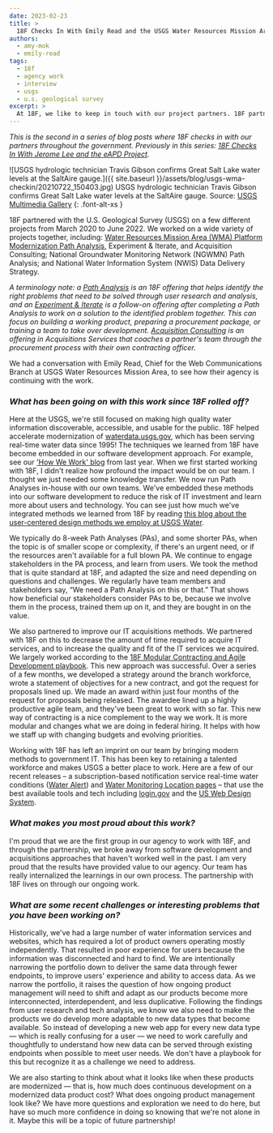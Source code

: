```yaml
---
date: 2023-02-23
title: >
  18F Checks In With Emily Read and the USGS Water Resources Mission Area Projects
authors:
  - amy-mok
  - emily-read
tags:
  - 18f
  - agency work
  - interview
  - usgs
  - u.s. geological survey
excerpt: >
  At 18F, we like to keep in touch with our project partners. 18F partnered with the USGS Water Resources Mission Area (WMA) from March 2020 to June 2022 on a wide variety of projects together. We caught up with Emily Read, Chief for the Web Communications Branch at USGS Water Resources Mission Area.
---
```


_This is the second in a series of blog posts where 18F checks in with our partners throughout the government. Previously in this series: [18F Checks In With Jerome Lee and the eAPD Project](https://18f.gsa.gov/2022/11/29/18f-checks-in-with-jerome-lee-and-the-eapd-project/)._

![USGS hydrologic technician Travis Gibson confirms Great Salt Lake water levels at the SaltAire gauge.]({{ site.baseurl }}/assets/blog/usgs-wma-checkin/20210722_150403.jpg)
USGS hydrologic technician Travis Gibson confirms Great Salt Lake water levels at the SaltAire gauge. Source: [USGS Multimedia Gallery](https://www.usgs.gov/media/images/great-salt-lake-reaches-new-historic-low)
{: .font-alt-xs }

18F partnered with the U.S. Geological Survey (USGS) on a few different projects from March 2020 to June 2022. We worked on a wide variety of projects together, including: [Water Resources Mission Area (WMA) Platform Modernization Path Analysis](https://18f.gsa.gov/2020/08/06/doing-user-research-to-design-the-next-gen-wdfn/), Experiment & Iterate, and Acquisition Consulting; National Groundwater Monitoring Network (NGWMN) Path Analysis; and National Water Information System (NWIS) Data Delivery Strategy.

_A terminology note: a [Path Analysis](https://18f.gsa.gov/2021/02/02/path-analysis-technical-assessments-toward-more-durable-usable-systems/) is an 18F offering that helps identify the right problems that need to be solved through user research and analysis, and an [Experiment & Iterate](https://18f.gsa.gov/how-we-work/#experiment--iterate) is a follow-on offering after completing a Path Analysis to work on a solution to the identified problem together. This can focus on building a working product, preparing a procurement package, or training a team to take over development. [Acquisition Consulting](https://18f.gsa.gov/how-we-work/#acquisition-consulting) is an offering in Acquisitions Services that coaches a partner's team through the procurement process with their own contracting officer._

We had a conversation with Emily Read, Chief for the Web Communications Branch at USGS Water Resources Mission Area, to see how their agency is continuing with the work.

### _What has been going on with this work since 18F rolled off?_

Here at the USGS, we're still focused on making high quality water information discoverable, accessible, and usable for the public. 18F helped accelerate modernization of [waterdata.usgs.gov](https://waterdata.usgs.gov/), which has been serving real-time water data since 1995! The techniques we learned from 18F have become embedded in our software development approach. For example, see our ['How We Work' blog](https://waterdata.usgs.gov/blog/how-we-work-spring-2021/) from last year. When we first started working with 18F, I didn't realize how profound the impact would be on our team. I thought we just needed some knowledge transfer. We now run Path Analyses in-house with our own teams. We've embedded these methods into our software development to reduce the risk of IT investment and learn more about users and technology. You can see just how much we've integrated methods we learned from 18F by reading [this blog about the user-centered design methods we employ at USGS Water](https://waterdata.usgs.gov/blog/user-centered-design/).

We typically do 8-week Path Analyses (PAs), and some shorter PAs, when the topic is of smaller scope or complexity, if there's an urgent need, or if the resources aren't available for a full blown PA. We continue to engage stakeholders in the PA process, and learn from users. We took the method that is quite standard at 18F, and adapted the size and need depending on questions and challenges. We regularly have team members and stakeholders say, “We need a Path Analysis on this or that.” That shows how beneficial our stakeholders consider PAs to be, because we involve them in the process, trained them up on it, and they are bought in on the value.

We also partnered to improve our IT acquisitions methods. We partnered with 18F on this to decrease the amount of time required to acquire IT services, and to increase the quality and fit of the IT services we acquired. We largely worked according to the [18F Modular Contracting and Agile Development playbook](https://github.com/18F/Modular-Contracting-And-Agile-Development). This new approach was successful. Over a series of a few months, we developed a strategy around the branch workforce, wrote a statement of objectives for a new contract, and got the request for proposals lined up. We made an award within just four months of the request for proposals being released. The awardee lined up a highly productive agile team, and they've been great to work with so far. This new way of contracting is a nice complement to the way we work. It is more modular and changes what we are doing in federal hiring. It helps with how we staff up with changing budgets and evolving priorities.

Working with 18F has left an imprint on our team by bringing modern methods to government IT. This has been key to retaining a talented workforce and makes USGS a better place to work. Here are a few of our recent releases – a subscription-based notification service real-time water conditions ([Water Alert](https://accounts.waterdata.usgs.gov/wateralert/)) and [Water Monitoring Location pages](https://waterdata.usgs.gov/monitoring-location/05428500) – that use the best available tools and tech including [login.gov](https://login.gov/) and the [US Web Design System](http://designsystem.digital.gov).


### _What makes you most proud about this work?_

I'm proud that we are the first group in our agency to work with 18F, and through the partnership, we broke away from software development and acquisitions approaches that haven't worked well in the past. I am very proud that the results have provided value to our agency. Our team has really internalized the learnings in our own process. The partnership with 18F lives on through our ongoing work.

### _What are some recent challenges or interesting problems that you have been working on?_

Historically, we've had a large number of water information services and websites, which has required a lot of product owners operating mostly independently. That resulted in poor experience for users because the information was disconnected and hard to find. We are intentionally narrowing the portfolio down to deliver the same data through fewer endpoints, to improve users' experience and ability to access data. As we narrow the portfolio, it raises the question of how ongoing product management will need to shift and adapt as our products become more interconnected, interdependent, and less duplicative. Following the findings from user research and tech analysis, we know we also need to make the products we do develop more adaptable to new data types that become available. So instead of developing a new web app for every new data type — which is really confusing for a user — we need to work carefully and thoughtfully to understand how new data can be served through existing endpoints when possible to meet user needs. We don't have a playbook for this but recognize it as a challenge we need to address.

We are also starting to think about what it looks like when these products are modernized — that is, how much does continuous development on a modernized data product cost? What does ongoing product management look like? We have more questions and exploration we need to do here, but have so much more confidence in doing so knowing that we're not alone in it. Maybe this will be a topic of future partnership!
